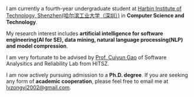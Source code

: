 
I am currently a fourth-year undergraduate student at [Harbin Institute of Technology, Shenzhen(哈尔滨工业大学（深圳）)](https://www.hitsz.edu.cn/index.html) in **Computer Science and Technology**.

My research interest includes **artificial intelligence for software engineering(AI for SE), data mining, natural language processing(NLP) and model compression**.

I am very fortunate to be advised by [Prof. Cuiyun Gao](https://cuiyungao.github.io/) of Software Analysitics and Reliability Lab from HITSZ.

I am now actively pursuing admission to a **Ph.D. degree**. If you are seeking any form of **academic cooperation**, please feel free to email me at lvzongyi2002@gmail.com.
